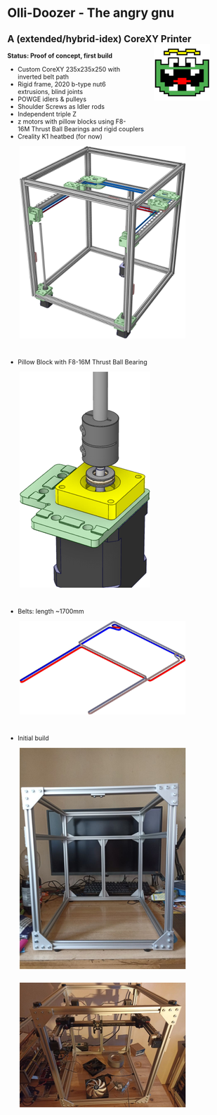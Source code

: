 # Olli-Doozer - The angry gnu
## A (extended/hybrid-idex) CoreXY Printer <img align="right" style="padding: 0 2em 2em 2em" width=128 src="docs/olli-logo.svg" />

__Status: Proof of concept, first build__

- Custom CoreXY 235x235x250 with inverted belt path
- Rigid frame, 2020 b-type nut6 extrusions, blind joints
- POWGE idlers & pulleys
- Shoulder Screws as Idler rods
- Independent triple Z
- z motors with pillow blocks using F8-16M Thrust Ball Bearings and rigid couplers
- Creality K1 heatbed (for now)

<img style="padding: 0 2em 2em 2em; max-width:75%" src="docs/Doozer-CoreXY.png" />

- Pillow Block with F8-16M Thrust Ball Bearing

<img style="padding: 0 2em 2em 2em; max-width:75%" src="docs/pillow-block.png" />

- Belts: length ~1700mm

<img style="padding: 0 2em 2em 2em; max-width:75%" src="docs/Doozer-CoreXY-belts.png" />



- Initial build

<img style="padding: 0 2em 2em 2em; max-width:75%" src="docs/doozer-build-0001.jpg" />

<img style="padding: 0 2em 2em 2em; max-width:75%" src="docs/doozer-build-0002.jpg" />


